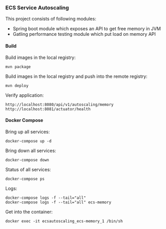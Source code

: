 ### ECS Service Autoscaling
This project consists of following modules:
- Spring boot module which exposes an API to get free memory in JVM
- Gatling performance testing module which put load on memory API
#### Build
Build images in the local registry:
```
mvn package
```
Build images in the local registry and push into the remote registry:
```
mvn deploy
```
Verify application:
```
http://localhost:8080/api/v1/autoscaling/memory
http://localhost:8081/actuator/health
```
#### Docker Compose
Bring up all services:
```
docker-compose up -d
```
Bring down all services:
```
docker-compose down
```
Status of all services:
```
docker-compose ps
```
Logs:
```
docker-compose logs -f --tail="all"
docker-compose logs -f --tail="all" ecs-memory
```
Get into the container:
```
docker exec -it ecsautoscaling_ecs-memory_1 /bin/sh
```
